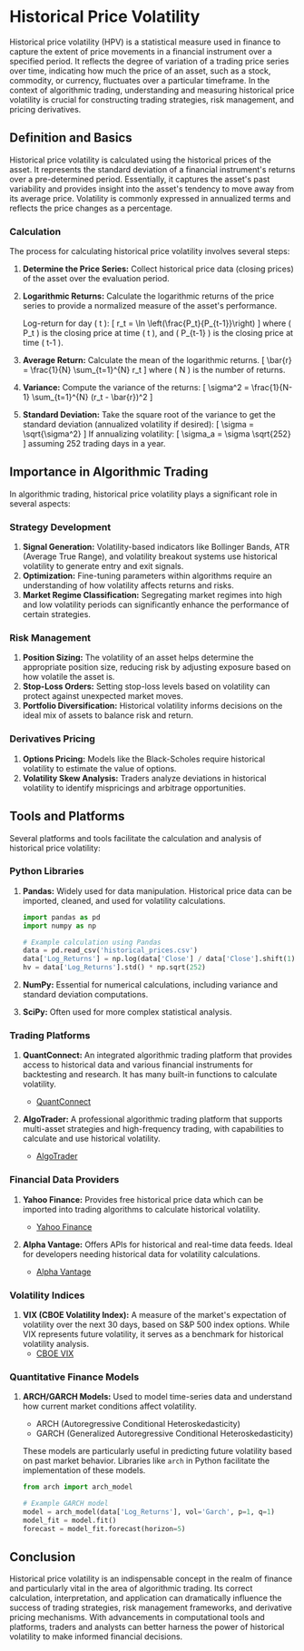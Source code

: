 # Historical Price Volatility

Historical price volatility (HPV) is a statistical measure used in finance to capture the extent of price movements in a financial instrument over a specified period. It reflects the degree of variation of a trading price series over time, indicating how much the price of an asset, such as a stock, commodity, or currency, fluctuates over a particular timeframe. In the context of algorithmic trading, understanding and measuring historical price volatility is crucial for constructing trading strategies, risk management, and pricing derivatives.

## Definition and Basics

Historical price volatility is calculated using the historical prices of the asset. It represents the standard deviation of a financial instrument's returns over a pre-determined period. Essentially, it captures the asset's past variability and provides insight into the asset's tendency to move away from its average price. Volatility is commonly expressed in annualized terms and reflects the price changes as a percentage.

### Calculation

The process for calculating historical price volatility involves several steps:

1. **Determine the Price Series:** Collect historical price data (closing prices) of the asset over the evaluation period.
2. **Logarithmic Returns:** Calculate the logarithmic returns of the price series to provide a normalized measure of the asset's performance.
   
   Log-return for day \( t \):
   \[
   r_t = \ln \left(\frac{P_t}{P_{t-1}}\right)
   \]
   where \( P_t \) is the closing price at time \( t \), and \( P_{t-1} \) is the closing price at time \( t-1 \).

3. **Average Return:** Calculate the mean of the logarithmic returns.
   \[
   \bar{r} = \frac{1}{N} \sum_{t=1}^{N} r_t
   \]
   where \( N \) is the number of returns.

4. **Variance:** Compute the variance of the returns:
   \[
   \sigma^2 = \frac{1}{N-1} \sum_{t=1}^{N} (r_t - \bar{r})^2
   \]

5. **Standard Deviation:** Take the square root of the variance to get the standard deviation (annualized volatility if desired):
   \[
   \sigma = \sqrt{\sigma^2}
   \]
   If annualizing volatility:
   \[
   \sigma_a = \sigma \sqrt{252}
   \]
   assuming 252 trading days in a year.

## Importance in Algorithmic Trading

In algorithmic trading, historical price volatility plays a significant role in several aspects:

### Strategy Development

1. **Signal Generation:** Volatility-based indicators like Bollinger Bands, ATR (Average True Range), and volatility breakout systems use historical volatility to generate entry and exit signals.
2. **Optimization:** Fine-tuning parameters within algorithms require an understanding of how volatility affects returns and risks.
3. **Market Regime Classification:** Segregating market regimes into high and low volatility periods can significantly enhance the performance of certain strategies.

### Risk Management

1. **Position Sizing:** The volatility of an asset helps determine the appropriate position size, reducing risk by adjusting exposure based on how volatile the asset is.
2. **Stop-Loss Orders:** Setting stop-loss levels based on volatility can protect against unexpected market moves.
3. **Portfolio Diversification:** Historical volatility informs decisions on the ideal mix of assets to balance risk and return.

### Derivatives Pricing

1. **Options Pricing:** Models like the Black-Scholes require historical volatility to estimate the value of options.
2. **Volatility Skew Analysis:** Traders analyze deviations in historical volatility to identify mispricings and arbitrage opportunities.

## Tools and Platforms

Several platforms and tools facilitate the calculation and analysis of historical price volatility:

### Python Libraries

1. **Pandas:** Widely used for data manipulation. Historical price data can be imported, cleaned, and used for volatility calculations.
   ```python
   import pandas as pd
   import numpy as np

   # Example calculation using Pandas
   data = pd.read_csv('historical_prices.csv')
   data['Log_Returns'] = np.log(data['Close'] / data['Close'].shift(1))
   hv = data['Log_Returns'].std() * np.sqrt(252)
   ```

2. **NumPy:** Essential for numerical calculations, including variance and standard deviation computations.

3. **SciPy:** Often used for more complex statistical analysis.

### Trading Platforms

1. **QuantConnect:** An integrated algorithmic trading platform that provides access to historical data and various financial instruments for backtesting and research. It has many built-in functions to calculate volatility.
   - [QuantConnect](https://www.quantconnect.com/)

2. **AlgoTrader:** A professional algorithmic trading platform that supports multi-asset strategies and high-frequency trading, with capabilities to calculate and use historical volatility.
   - [AlgoTrader](https://www.algotrader.com/)

### Financial Data Providers

1. **Yahoo Finance:** Provides free historical price data which can be imported into trading algorithms to calculate historical volatility.
   - [Yahoo Finance](https://finance.yahoo.com/)

2. **Alpha Vantage:** Offers APIs for historical and real-time data feeds. Ideal for developers needing historical data for volatility calculations.
   - [Alpha Vantage](https://www.alphavantage.co/)

### Volatility Indices

1. **VIX (CBOE Volatility Index):** A measure of the market's expectation of volatility over the next 30 days, based on S&P 500 index options. While VIX represents future volatility, it serves as a benchmark for historical volatility analysis.
   - [CBOE VIX](http://www.cboe.com/vix)

### Quantitative Finance Models

1. **ARCH/GARCH Models:** Used to model time-series data and understand how current market conditions affect volatility.
   - ARCH (Autoregressive Conditional Heteroskedasticity) 
   - GARCH (Generalized Autoregressive Conditional Heteroskedasticity)

   These models are particularly useful in predicting future volatility based on past market behavior. Libraries like `arch` in Python facilitate the implementation of these models.

   ```python
   from arch import arch_model

   # Example GARCH model
   model = arch_model(data['Log_Returns'], vol='Garch', p=1, q=1)
   model_fit = model.fit()
   forecast = model_fit.forecast(horizon=5)
   ```

## Conclusion

Historical price volatility is an indispensable concept in the realm of finance and particularly vital in the area of algorithmic trading. Its correct calculation, interpretation, and application can dramatically influence the success of trading strategies, risk management frameworks, and derivative pricing mechanisms. With advancements in computational tools and platforms, traders and analysts can better harness the power of historical volatility to make informed financial decisions.
